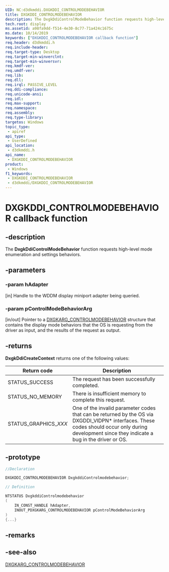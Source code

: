 ```yaml
---
UID: NC:d3dkmddi.DXGKDDI_CONTROLMODEBEHAVIOR
title: DXGKDDI_CONTROLMODEBEHAVIOR
description: The DxgkDdiControlModeBehavior function requests high-level mode enumeration and settings behaviors.
tech.root: display
ms.assetid: a98fa9dd-f514-4e30-8c77-71a424c1675c
ms.date: 10/14/2019
keywords: ["DXGKDDI_CONTROLMODEBEHAVIOR callback function"]
req.header: d3dkmddi.h
req.include-header: 
req.target-type: Desktop
req.target-min-winverclnt: 
req.target-min-winversvr: 
req.kmdf-ver: 
req.umdf-ver: 
req.lib: 
req.dll: 
req.irql: PASSIVE_LEVEL
req.ddi-compliance: 
req.unicode-ansi: 
req.idl: 
req.max-support: 
req.namespace: 
req.assembly: 
req.type-library: 
targetos: Windows
topic_type:
 - apiref
api_type:
 - UserDefined
api_location:
 - d3dkmddi.h
api_name:
 - DXGKDDI_CONTROLMODEBEHAVIOR
product:
 - Windows
f1_keywords:
 - DXGKDDI_CONTROLMODEBEHAVIOR
 - d3dkmddi/DXGKDDI_CONTROLMODEBEHAVIOR
---
```


# DXGKDDI_CONTROLMODEBEHAVIOR callback function


## -description

The **DxgkDdiControlModeBehavior** function requests high-level mode enumeration and settings behaviors.

## -parameters

### -param hAdapter

[in] Handle to the WDDM display miniport adapter being queried.

### -param pControlModeBehaviorArg

[in/out] Pointer to a [DXGKARG_CONTROLMODEBEHAVIOR](ns-d3dkmddi-_dxgkarg_controlmodebehavior.md) structure that contains the display mode behaviors that the OS is requesting from the driver as input, and the results of the request as output.

## -returns

**DxgkDdiCreateContext** returns one of the following values:

| Return code | Description |
|------------ | ----------- |
| STATUS_SUCCESS        | The request has been successfully completed. |
| STATUS_NO_MEMORY      | There is insufficient memory to complete this request. |
| STATUS_GRAPHICS_*XXX* | One of the invalid parameter codes that can be returned by the OS via DXGDDI_VIDPN* interfaces. These codes should occur only during development since they indicate a bug in the driver or OS. |

## -prototype

```cpp
//Declaration

DXGKDDI_CONTROLMODEBEHAVIOR DxgkddiControlmodebehavior;

// Definition

NTSTATUS DxgkddiControlmodebehavior
(
    IN_CONST_HANDLE hAdapter,
    INOUT_PDXGKARG_CONTROLMODEBEHAVIOR pControlModeBehaviorArg
)
{...}

```

## -remarks

## -see-also

[DXGKARG_CONTROLMODEBEHAVIOR](ns-d3dkmddi-_dxgkarg_controlmodebehavior.md)

